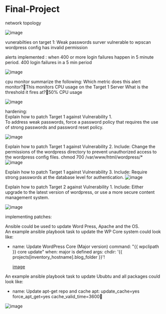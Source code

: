# Final-Project



network topology 



![image](https://user-images.githubusercontent.com/96326971/178898808-d6d8a057-6f76-45f6-a570-732669d6a6c0.png)




vunerabilties on target 1: Weak passwords
                           surver vulnerable to wpscan
                           wordpress config has invalid permission
                           
alerts implemented : when 400 or more login failures happen in 5 minute period.
                          400 login failures in a 5 min period
                          
                          
                          
                          
                          
                          
![image](https://user-images.githubusercontent.com/96326971/178899549-aa17c896-48c1-4ad7-8c5a-88d08c06de8a.png)




cpu monitor summarize the following: Which metric does this alert monitor?This monitors CPU usage on the Target 1 Server
                                     What is the threshold it fires at?50% CPU usage






![image](https://user-images.githubusercontent.com/96326971/178900000-ed46e7cf-2bfe-48ce-8351-46f9d8568e0f.png)







hardening:   
Explain how to patch Target 1 against Vulnerability 1.           
To address weak passwords, force a password policy that requires the use of strong passwords and password reset policy.


![image](https://user-images.githubusercontent.com/96326971/178900180-249726d1-346c-401c-8a0b-e96acf09af17.png)



Explain how to patch Target 1 against Vulnerability 2. Include:
Change the permissions of the wordpress directory to prevent unauthorized access to the wordpress config files.
chmod 700 /var/www/html/wordpress/*
![image](https://user-images.githubusercontent.com/96326971/178900393-408e604d-83af-43b6-8e91-74d920e5b82c.png)



Explain how to patch Target 1 against Vulnerability 3. Include:
Require strong passwords at the database level for authentication.
![image](https://user-images.githubusercontent.com/96326971/178900481-1e04d7ac-3f3b-463b-be03-2ffa1c57d572.png)

        

              
Explain how to patch Target 2 against Vulnerability 1. Include: 
Either upgrade to the latest version of wordpress, or use a more secure content management system.



![image](https://user-images.githubusercontent.com/96326971/178900534-4a30f7be-a72b-4240-b99c-20f74501cd57.png)





implementing patches:


Ansible could be used to update Word Press, Apache and the OS.  
An example ansible playbook task to update the WP Core system could look like:

- name: Update WordPress Core (Major version)
  command: "{{ wpclipath }} core update"
  when: major is defined
  args:
    chdir: '{{ projects[inventory_hostname].blog_folder }}'!
    
    
    
    [image](https://user-images.githubusercontent.com/96326971/178900577-68c20717-c325-4c55-b0d1-3c1b83440acf.png)



An example ansible playbook task to update Ububtu and all packages could look like:

- name: Update apt-get repo and cache
  apt: update_cache=yes force_apt_get=yes cache_valid_time=3600




![image](https://user-images.githubusercontent.com/96326971/178900739-20f3cd4f-5f88-4f10-8894-405e886c631b.png)
